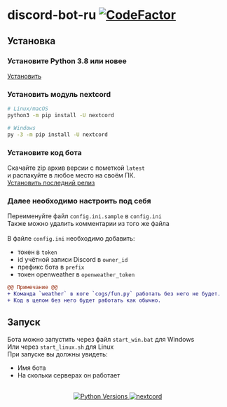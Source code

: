 # discord-bot-ru [![CodeFactor](https://www.codefactor.io/repository/github/r-liner/discord-bot-ru/badge)](https://www.codefactor.io/repository/github/r-liner/discord-bot-ru)

## Установка
### Установите Python 3.8 или новее
[Установить](https://www.python.org/downloads/)
### Установить модуль nextcord


```sh
# Linux/macOS
python3 -m pip install -U nextcord

# Windows
py -3 -m pip install -U nextcord
```

### Установите код бота
Скачайте zip архив версии с пометкой `latest` <br>
и распакуйте в любое место на своём ПК. <br>
[Установить последний релиз](https://github.com/r-liner/discord-bot-ru/releases)

### Далее необходимо настроить под себя
Переименуйте файл `config.ini.sample` в `config.ini`<br>
Также можно удалить комментарии из того же файла<br><br>
В файле `config.ini` необходимо добавить:
- токен в `token`
- id учётной записи Discord в `owner_id`
- префикс бота в `prefix`
- токен openweather в `openweather_token`<br>
```diff
@@ Примечание @@
+ Команда `weather` в коге `cogs/fun.py` работать без него не будет.
+ Код в целом без него будет работать как обычно.
```

## Запуск
Бота можно запустить через файл `start_win.bat` для Windows<br>
Или через `start_linux.sh` для Linux<br>
При запуске вы должны увидеть:
* Имя бота
* На скольки серверах он работает
<br>
<center>
    <a href="https://www.python.org/downloads/">
        <img src="https://img.shields.io/badge/PYTHON-3.8%20%7C%203.9%20%7C%203.10%20%7C%203.11-blue?style=for-the-badge&logo=python"  alt="Python Versions" >
    </a>
    <a href="https://github.com/nextcord/nextcord/blob/5ed02d06386ba7b0ac009e9e8833c5f9f2cadb44/docs/index.rst/">
        <img src="https://img.shields.io/badge/NEXTCORD-2.5.0-blue?style=for-the-badge" alt="nextcord">
    </a>
</center>
